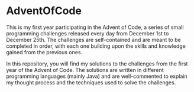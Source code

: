 # AdventOfCode

This is my first year participating in the Advent of Code, a series of small programming challenges released every day from December 1st to December 25th. The challenges are self-contained and are meant to be completed in order, with each one building upon the skills and knowledge gained from the previous ones.

In this repository, you will find my solutions to the challenges from the first year of the Advent of Code. The solutions are written in different programming languages (mainly Java) and are well-commented to explain my thought process and the techniques used to solve the challenges.
